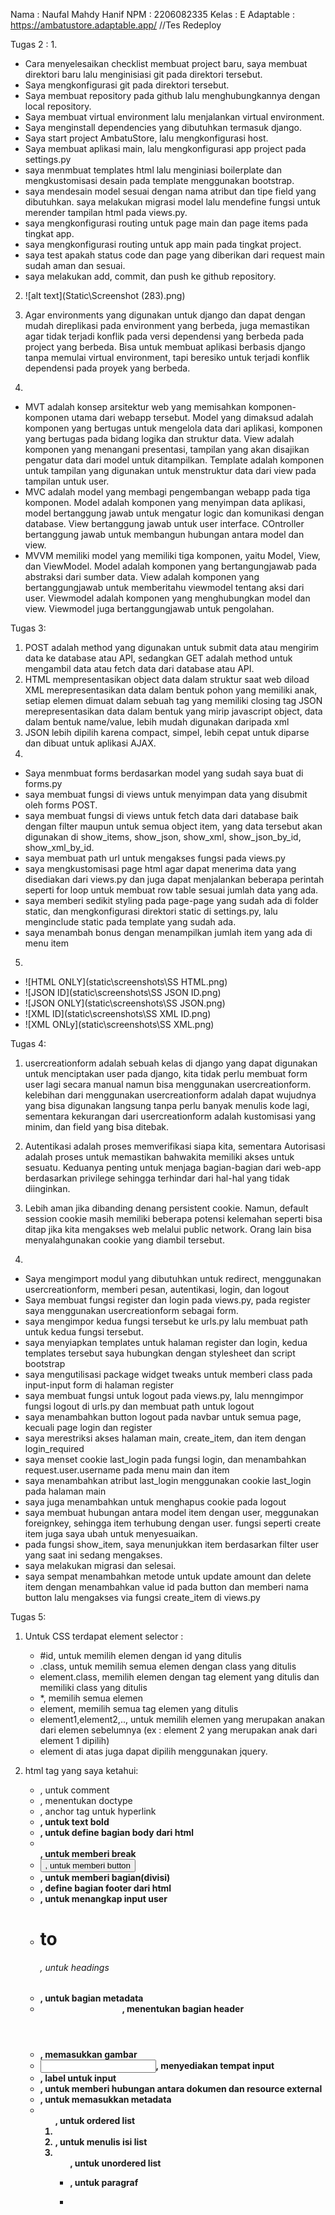 Nama    : Naufal Mahdy Hanif
NPM     : 2206082335
Kelas   : E
Adaptable : https://ambatustore.adaptable.app/
//Tes Redeploy

Tugas 2 :
1.
- Cara menyelesaikan checklist membuat project baru, saya membuat direktori baru lalu menginisiasi git pada direktori tersebut.
- Saya mengkonfigurasi git pada direktori tersebut.
- Saya membuat repository pada github lalu menghubungkannya dengan local repository.
- Saya membuat virtual environment lalu menjalankan virtual environment.
- Saya menginstall dependencies yang dibutuhkan termasuk django.
- Saya start project AmbatuStore, lalu mengkonfigurasi host.
- Saya membuat aplikasi main, lalu mengkonfigurasi app project pada settings.py
- saya menmbuat templates html lalu menginiasi boilerplate dan mengkustomisasi desain pada template menggunakan bootstrap.
- saya mendesain model sesuai dengan nama atribut dan tipe field yang dibutuhkan.
saya melakukan migrasi model lalu mendefine fungsi untuk merender tampilan html pada views.py.
- saya mengkonfigurasi routing untuk page main dan page items pada tingkat app.
- saya mengkonfigurasi routing untuk app main pada tingkat project.
- saya test apakah status code dan page yang diberikan dari request main sudah aman dan sesuai.
- saya melakukan add, commit, dan push ke github repository.

2. ![alt text](Static\Screenshot (283).png)

3. Agar environments yang digunakan untuk django dan dapat dengan mudah direplikasi pada environment yang berbeda, juga memastikan agar tidak terjadi konflik pada versi dependensi yang berbeda pada project yang berbeda. Bisa untuk membuat aplikasi berbasis django tanpa memulai virtual environment, tapi beresiko untuk terjadi konflik dependensi pada proyek yang berbeda. 

4. 
- MVT adalah konsep arsitektur web yang memisahkan komponen-komponen utama dari webapp tersebut. Model yang dimaksud adalah komponen yang bertugas untuk mengelola data dari aplikasi, komponen yang bertugas pada bidang logika dan struktur data. View adalah komponen yang menangani presentasi, tampilan yang akan disajikan pengatur data dari model untuk ditampilkan. Template adalah komponen untuk tampilan yang digunakan untuk menstruktur data dari view pada tampilan untuk user.
- MVC adalah model yang membagi pengembangan webapp pada tiga komponen. Model adalah komponen yang menyimpan data aplikasi, model bertanggung jawab untuk mengatur logic dan komunikasi dengan database. View bertanggung jawab untuk user interface. COntroller bertanggung jawab untuk membangun hubungan antara model dan view.
- MVVM memiliki model yang memiliki tiga komponen, yaitu Model, View, dan ViewModel. Model adalah komponen yang bertangungjawab pada abstraksi dari sumber data. View adalah komponen yang bertanggungjawab untuk memberitahu viewmodel tentang aksi dari user. Viewmodel adalah komponen yang menghubungkan model dan view. Viewmodel juga bertanggungjawab untuk pengolahan.

Tugas 3:
1. POST adalah method yang digunakan untuk submit data atau mengirim data ke database atau API, sedangkan GET adalah method untuk mengambil data atau fetch data dari database atau API.
2. HTML mempresentasikan object data dalam struktur saat web diload
    XML merepresentasikan data dalam bentuk pohon yang memiliki anak, setiap elemen dimuat dalam sebuah tag yang memiliki closing tag
    JSON merepresentasikan data dalam bentuk yang mirip javascript object, data dalam bentuk name/value, lebih mudah digunakan daripada xml
3. JSON lebih dipilih karena compact, simpel, lebih cepat untuk diparse dan dibuat untuk aplikasi AJAX.
4. 
- Saya menmbuat forms berdasarkan model yang sudah saya buat di forms.py
- saya membuat fungsi di views untuk menyimpan data yang disubmit oleh forms POST.
- saya membuat fungsi di views untuk fetch data dari database baik dengan filter maupun untuk semua object item, yang data tersebut akan digunakan di show_items, show_json, show_xml, show_json_by_id, show_xml_by_id.
- saya membuat path url untuk mengakses fungsi pada views.py
- saya mengkustomisasi page html agar dapat menerima data yang disediakan dari views.py dan juga dapat menjalankan beberapa perintah seperti for loop untuk membuat row table sesuai jumlah data yang ada.
- saya memberi sedikit styling pada page-page yang sudah ada di folder static, dan mengkonfigurasi direktori static di settings.py, lalu menginclude static pada template yang sudah ada.
- saya menambah bonus dengan menampilkan jumlah item yang ada di menu item
5. 
- ![HTML ONLY](static\screenshots\SS HTML.png)
- ![JSON ID](static\screenshots\SS JSON ID.png)
- ![JSON ONLY](static\screenshots\SS JSON.png)
- ![XML ID](static\screenshots\SS XML ID.png)
- ![XML ONLy](static\screenshots\SS XML.png)

Tugas 4:
1. usercreationform adalah sebuah kelas di django yang dapat digunakan untuk menciptakan user pada django, kita tidak perlu membuat form user lagi secara manual namun bisa menggunakan usercreationform. kelebihan dari menggunakan usercreationform adalah dapat wujudnya yang bisa digunakan langsung tanpa perlu banyak menulis kode lagi, sementara kekurangan dari usercreationform adalah kustomisasi yang minim, dan field yang bisa ditebak.

2. Autentikasi adalah proses memverifikasi siapa kita, sementara Autorisasi adalah proses untuk memastikan bahwakita memiliki akses untuk sesuatu. Keduanya penting untuk menjaga bagian-bagian dari web-app berdasarkan privilege sehingga terhindar dari hal-hal yang tidak diinginkan.

3. Lebih aman jika dibanding denang persistent cookie. Namun, default session cookie masih memiliki beberapa potensi kelemahan seperti bisa ditap jika kita mengakses web melalui public network. Orang lain bisa menyalahgunakan cookie yang diambil tersebut.

4. 
- Saya mengimport modul yang dibutuhkan untuk redirect, menggunakan usercreationform, memberi pesan, autentikasi, login, dan logout
- Saya membuat fungsi register dan login pada views.py, pada register saya menggunakan usercreationform sebagai form.
- saya mengimpor kedua fungsi tersebut ke urls.py lalu membuat path untuk kedua fungsi tersebut.
- saya menyiapkan templates untuk halaman register dan login, kedua templates tersebut saya hubungkan dengan stylesheet dan script bootstrap
- saya mengutilisasi package widget tweaks untuk memberi class pada input-input form di halaman register
- saya membuat fungsi untuk logout pada views.py, lalu menngimpor fungsi logout di urls.py dan membuat path untuk logout
- saya menambahkan button logout pada navbar untuk semua page, kecuali page login dan register
- saya merestriksi akses halaman main, create_item, dan item dengan login_required
- saya menset cookie last_login pada fungsi login, dan menambahkan request.user.username pada menu main dan item
- saya menambahkan atribut last_login menggunakan cookie last_login pada halaman main
- saya juga menambahkan untuk menghapus cookie pada logout
- saya membuat hubungan antara model item dengan user, meggunakan foreignkey, sehingga item terhubung dengan user. fungsi seperti create item juga saya ubah untuk menyesuaikan.
- pada fungsi show_item, saya menunjukkan item berdasarkan filter user yang saat ini sedang mengakses.
- saya melakukan migrasi dan selesai.
- saya sempat menambahkan metode untuk update amount dan delete item dengan menambahkan value id pada button dan memberi nama button lalu mengakses via fungsi create_item di views.py



Tugas 5:
1. Untuk CSS terdapat element selector :
    - #id, untuk memilih elemen dengan id yang ditulis
    - .class, untuk memilih semua elemen dengan class yang ditulis
    - element.class, memilih elemen dengan tag element yang ditulis dan memiliki class yang ditulis
    - *, memilih semua elemen
    - element, memilih semua tag elemen yang ditulis
    - element1,element2,.., untuk memilih elemen yang merupakan anakan dari elemen sebelumnya (ex : element 2 yang merupakan anak dari element 1 dipilih)
    - element di atas juga dapat dipilih menggunakan jquery.
2. html tag yang saya ketahui:
    - <!--...--> , untuk comment
    - <!DOCTYPE> , menentukan doctype
    - <a> , anchor tag untuk hyperlink
    - <b>, untuk text bold
    - <body> , untuk define bagian body dari html
    - <br> , untuk memberi break
    - <button> , untuk memberi button
    - <div>, untuk memberi bagian(divisi)
    - <footer>, define bagian footer dari html
    - <form>, untuk menangkap input user
    - <h1> to <h6>, untuk headings
    - <head>, untuk bagian metadata
    - <header>, menentukan bagian header
    - <img>, memasukkan gambar
    - <input>, menyediakan tempat input
    - <label>, label untuk input
    - <link>, untuk memberi hubungan antara dokumen dan resource external
    - <meta>, untuk memasukkan metadata
    - <ol>, untuk ordered list
    - <li>, untuk menulis isi list
    - <ul>, untuk unordered list
    - <p>, untuk paragraf
    - <script>, untuk memberi client-side script
    - <span>, untuk define sebuah bagian dokumen
    - <section>, untuk define sebuah bagian dokumen
    - <strong>, memberi highlight pada teks
    - <style>, styling pada dokumen
    - <table>, membuat table
    - <tbody>, define body pada table
    - <td>, define cell pada table
    - <th>, define head pada table
    - <tr>, define row pada table
    - <title>, define judul pada dokumen

3. Bootstrap :
    - Bootstrap menggunakan gaya dan komponen yang telah didefinisikan, yang memiliki tampilan yang sudah jadi dan dapat digunakan secara langsung.
    - Bootstrap memiliki file CSS yang lebih besar dibandingkan dengan Tailwind CSS karena termasuk banyak komponen yang telah didefinisikan.
    - Bootstrap sering kali menghasilkan tampilan yang lebih konsisten di seluruh proyek karena menggunakan komponen yang telah didefinisikan.
   Tailwind :
    - Tailwind CSS membangun tampilan dengan menggabungkan kelas-kelas utilitas yang telah didefinisikan sebelumnya.
    - Tailwind CSS memiliki file CSS yang lebih kecil sedikit dibandingkan Bootstrap dan hanya akan memuat kelas-kelas utilitas yang ada
    - Tailwind CSS memiliki memberikan fleksibilitas dan adaptabilitas tinggi terhadap proyek
  Jika kita menginginkan website yang dapat dibuat dengan cepat dan mudah, dan tentunya dengan design yang terdapat pada komponen bootstrap, maka dapat menggunakan bootstrap. Apabila menginginkan kustomisasi lebih, maka bisa menggunakan tailwind
4.  - saya sudah melakukan styling dari tugas sebelumnya menggunakan bootstrap
    - saya menambahkan card pada menu inventori
    - pada forloop saya memberikan if jika elemen terakhir
    - element terakhir dari card saya beri gradient animation
    - saya menambahkan image pada model dan form
    - saya menambahkan konfigurasi media pada settings
    - saya menambahkan fungsi penamaan file gambar pada model
    - saya menggunakan dropzone dari github untuk bisa custom input image pada create_item
    - saya menggunakan image url untuk mendisplay image pada show item


Tugas 6
1. asynchronous programming:
    event handling dapat dilakukan secara tidak bertahap dan bersamaan, program tidak harus menunggu satu event handling selesai untuk melakukan event handling lainnya. 
   synchronous programming:
    event handling dilakukan secara bertahap, program menyelesaikan event handling secara berurutan menunggu event handling yg sedang dihandle selesai dahulu.
2. paradigma event-driven programming dalam AJAX
    program pada AJAX dibuat untuk handling aksi dari user, misalnya pada pembuatan sebuah event handler untuk menghandle sebuah event yang terjadi, atau sebuah callback function ketika pemanggilan suatu fungsi selesai.
3. Penerapan asynchronous programming pada ajax dilakukan dengan penggunaan async dan await, untuk fungsi yang promise-based. penerapannya dapat juga dilakukan dengan penggunaan fetch yang dapat mengambil resource dari seluruh jaringan secara asinkronus. 
4. Fetch API:
    - ada native dari javascript tanpa perlu import library.
    - menggunakan approach promise-based
    - menjadi standar web modern dan direkomendasikan W3C
   JQuery:
    - perlu mengimport library dahulu
    - menggunakan approach callback-based, perlu handling dalam kasus eror
    - banyak modul yang digunakan sudah outdated
   Jadi lebih baik untuk menggunakan Fetch API karena handling error yang lebih mudah, lebih modern, dan direkomendasikan oleh W3C
5. 
- saya membuat fungsi di views.py untuk handle get, post, dan delete, menggunakan ajax.
- saya membuat path di urls.py untuk mengarahkan ke fungsi di views dan dapat dipanggil oleh script.
- saya menambahkan fungsi script untuk mengambil seluruh object item milik user daalam bentuk JSON(udah JSON dari views).
- saya menambahkan fungsi script untuk handling refresh product dan jumlah product.
- saya menyesuaikan struktur card yang sudah ada dengan fungsi refresh yang baru-
- saya menambahkan bagian modal, button untuk mentrigger event handling munculnya modal, dan fungsi untuk menambah produk melalui modal
- saya menambahkan fungsi untuk handling delete product.